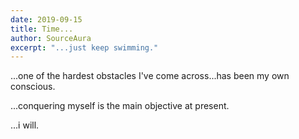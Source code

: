```yaml
---
date: 2019-09-15
title: Time...
author: SourceAura
excerpt: "...just keep swimming." 
---
```

...one of the hardest obstacles I've come across...has been my own conscious.

...conquering myself is the main objective at present.  

...i will.

